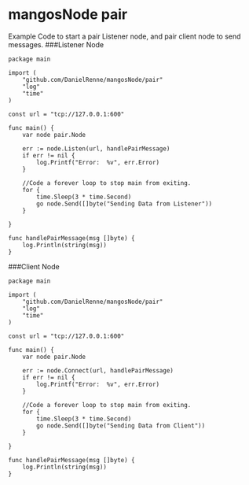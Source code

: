 # mangosNode pair

Example Code to start a pair Listener node, and pair client node to send messages.
###Listener Node
	
	package main
	
	import (
		"github.com/DanielRenne/mangosNode/pair"
		"log"
		"time"
	)
	
	const url = "tcp://127.0.0.1:600"
	
	func main() {
		var node pair.Node
	
		err := node.Listen(url, handlePairMessage)
		if err != nil {
			log.Printf("Error:  %v", err.Error)
		}
	
		//Code a forever loop to stop main from exiting.
		for {
			time.Sleep(3 * time.Second)
			go node.Send([]byte("Sending Data from Listener"))
		}
	
	}
	
	func handlePairMessage(msg []byte) {
		log.Println(string(msg))
	}

	
###Client Node

	package main
	
	import (
		"github.com/DanielRenne/mangosNode/pair"
		"log"
		"time"
	)
	
	const url = "tcp://127.0.0.1:600"
	
	func main() {
		var node pair.Node
	
		err := node.Connect(url, handlePairMessage)
		if err != nil {
			log.Printf("Error:  %v", err.Error)
		}
	
		//Code a forever loop to stop main from exiting.
		for {
			time.Sleep(3 * time.Second)
			go node.Send([]byte("Sending Data from Client"))
		}
	
	}
	
	func handlePairMessage(msg []byte) {
		log.Println(string(msg))
	}

	
